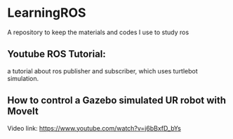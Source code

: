 # LearningROS
A repository to keep the materials and codes I use to study ros

## Youtube ROS Tutorial:
a tutorial about ros publisher and subscriber, which uses turtlebot simulation.

## How to control a Gazebo simulated UR robot with MoveIt
Video link: https://www.youtube.com/watch?v=j6bBxfD_bYs
